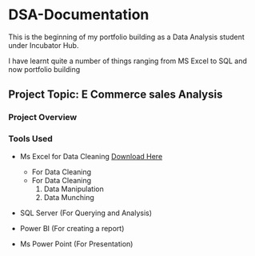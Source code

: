 # DSA-Documentation
This is the beginning of my portfolio building as a Data Analysis student under
Incubator Hub.

I have learnt quite a number of things ranging from MS Excel to SQL and now portfolio
building

## Project Topic: E Commerce sales Analysis

### Project Overview

### Tools Used
- Ms Excel for Data Cleaning [Download Here](https://www.microsoft.com)
  
  - For Data Cleaning
  - For Data Cleaning
     1. Data Manipulation
     2. Data Munching

- SQL Server (For Querying and Analysis)
- Power BI (For creating a report)
- Ms Power Point (For Presentation)  
